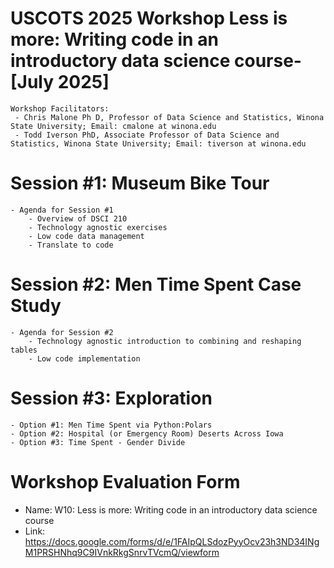 # USCOTS 2025 Workshop Less is more: Writing code in an introductory data science course- [July 2025]
    Workshop Facilitators:
     - Chris Malone Ph D, Professor of Data Science and Statistics, Winona State University; Email: cmalone at winona.edu
     - Todd Iverson PhD, Associate Professor of Data Science and Statistics, Winona State University; Email: tiverson at winona.edu

# Session #1: Museum Bike Tour
    - Agenda for Session #1
        - Overview of DSCI 210
        - Technology agnostic exercises
        - Low code data management
        - Translate to code

# Session #2: Men Time Spent Case Study
    - Agenda for Session #2
        - Technology agnostic introduction to combining and reshaping tables
        - Low code implementation  
        
# Session #3: Exploration
    - Option #1: Men Time Spent via Python:Polars 
    - Option #2: Hospital (or Emergency Room) Deserts Across Iowa
    - Option #3: Time Spent - Gender Divide

# Workshop Evaluation Form
- Name: W10: Less is more: Writing code in an introductory data science course  
- Link:  https://docs.google.com/forms/d/e/1FAIpQLSdozPyyOcv23h3ND34INgM1PRSHNhq9C9IVnkRkgSnrvTVcmQ/viewform
